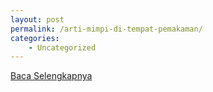 ```yaml
---
layout: post
permalink: /arti-mimpi-di-tempat-pemakaman/
categories:
    - Uncategorized
---
```


[Baca Selengkapnya](/09)